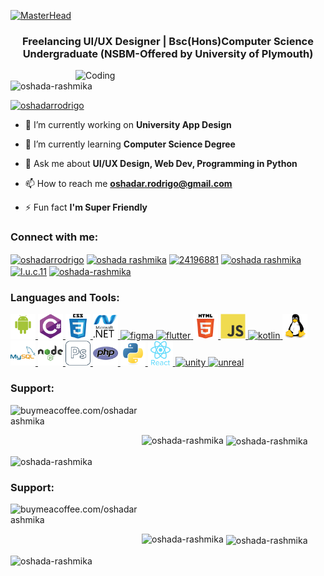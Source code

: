 [![MasterHead](https://user-images.githubusercontent.com/10498744/210012254-234538ff-d198-48aa-8964-37e6fd45d227.gif)](https://github.com/oshada-rashmika/)
<h3 align="center">Freelancing UI/UX Designer | Bsc(Hons)Computer Science Undergraduate (NSBM-Offered by University of Plymouth)</h3>

<img align="right" alt="Coding" width="400" src="https://cdn.dribbble.com/users/1162077/screenshots/3848914/programmer.gif">

<p align="left"> <img src="https://komarev.com/ghpvc/?username=oshada-rashmika&label=Profile%20views&color=0e75b6&style=flat" alt="oshada-rashmika" /> </p>

<p align="left"> <a href="https://twitter.com/oshadarrodrigo" target="blank"><img src="https://img.shields.io/twitter/follow/oshadarrodrigo?logo=twitter&style=for-the-badge" alt="oshadarrodrigo" /></a> </p>

- 🔭 I’m currently working on **University App Design**

- 🌱 I’m currently learning **Computer Science Degree**

- 💬 Ask me about **UI/UX Design, Web Dev, Programming in Python**

- 📫 How to reach me **oshadar.rodrigo@gmail.com**

- ⚡ Fun fact **I'm Super Friendly**

<h3 align="left">Connect with me:</h3>
<p align="left">
<a href="https://twitter.com/oshadarrodrigo" target="blank"><img align="center" src="https://raw.githubusercontent.com/rahuldkjain/github-profile-readme-generator/master/src/images/icons/Social/twitter.svg" alt="oshadarrodrigo" height="30" width="40" /></a>
<a href="https://linkedin.com/in/oshada rashmika" target="blank"><img align="center" src="https://raw.githubusercontent.com/rahuldkjain/github-profile-readme-generator/master/src/images/icons/Social/linked-in-alt.svg" alt="oshada rashmika" height="30" width="40" /></a>
<a href="https://stackoverflow.com/users/24196881" target="blank"><img align="center" src="https://raw.githubusercontent.com/rahuldkjain/github-profile-readme-generator/master/src/images/icons/Social/stack-overflow.svg" alt="24196881" height="30" width="40" /></a>
<a href="https://fb.com/oshada rashmika" target="blank"><img align="center" src="https://raw.githubusercontent.com/rahuldkjain/github-profile-readme-generator/master/src/images/icons/Social/facebook.svg" alt="oshada rashmika" height="30" width="40" /></a>
<a href="https://instagram.com/l.u.c.11" target="blank"><img align="center" src="https://raw.githubusercontent.com/rahuldkjain/github-profile-readme-generator/master/src/images/icons/Social/instagram.svg" alt="l.u.c.11" height="30" width="40" /></a>
<a href="https://dribbble.com/oshada-rashmika" target="blank"><img align="center" src="https://raw.githubusercontent.com/rahuldkjain/github-profile-readme-generator/master/src/images/icons/Social/dribbble.svg" alt="oshada-rashmika" height="30" width="40" /></a>
</p>

<h3 align="left">Languages and Tools:</h3>
<p align="left"> <a href="https://developer.android.com" target="_blank" rel="noreferrer"> <img src="https://raw.githubusercontent.com/devicons/devicon/master/icons/android/android-original-wordmark.svg" alt="android" width="40" height="40"/> </a> <a href="https://www.w3schools.com/cs/" target="_blank" rel="noreferrer"> <img src="https://raw.githubusercontent.com/devicons/devicon/master/icons/csharp/csharp-original.svg" alt="csharp" width="40" height="40"/> </a> <a href="https://www.w3schools.com/css/" target="_blank" rel="noreferrer"> <img src="https://raw.githubusercontent.com/devicons/devicon/master/icons/css3/css3-original-wordmark.svg" alt="css3" width="40" height="40"/> </a> <a href="https://dotnet.microsoft.com/" target="_blank" rel="noreferrer"> <img src="https://raw.githubusercontent.com/devicons/devicon/master/icons/dot-net/dot-net-original-wordmark.svg" alt="dotnet" width="40" height="40"/> </a> <a href="https://www.figma.com/" target="_blank" rel="noreferrer"> <img src="https://www.vectorlogo.zone/logos/figma/figma-icon.svg" alt="figma" width="40" height="40"/> </a> <a href="https://flutter.dev" target="_blank" rel="noreferrer"> <img src="https://www.vectorlogo.zone/logos/flutterio/flutterio-icon.svg" alt="flutter" width="40" height="40"/> </a> <a href="https://www.w3.org/html/" target="_blank" rel="noreferrer"> <img src="https://raw.githubusercontent.com/devicons/devicon/master/icons/html5/html5-original-wordmark.svg" alt="html5" width="40" height="40"/> </a> <a href="https://developer.mozilla.org/en-US/docs/Web/JavaScript" target="_blank" rel="noreferrer"> <img src="https://raw.githubusercontent.com/devicons/devicon/master/icons/javascript/javascript-original.svg" alt="javascript" width="40" height="40"/> </a> <a href="https://kotlinlang.org" target="_blank" rel="noreferrer"> <img src="https://www.vectorlogo.zone/logos/kotlinlang/kotlinlang-icon.svg" alt="kotlin" width="40" height="40"/> </a> <a href="https://www.linux.org/" target="_blank" rel="noreferrer"> <img src="https://raw.githubusercontent.com/devicons/devicon/master/icons/linux/linux-original.svg" alt="linux" width="40" height="40"/> </a> <a href="https://www.mysql.com/" target="_blank" rel="noreferrer"> <img src="https://raw.githubusercontent.com/devicons/devicon/master/icons/mysql/mysql-original-wordmark.svg" alt="mysql" width="40" height="40"/> </a> <a href="https://nodejs.org" target="_blank" rel="noreferrer"> <img src="https://raw.githubusercontent.com/devicons/devicon/master/icons/nodejs/nodejs-original-wordmark.svg" alt="nodejs" width="40" height="40"/> </a> <a href="https://www.photoshop.com/en" target="_blank" rel="noreferrer"> <img src="https://raw.githubusercontent.com/devicons/devicon/master/icons/photoshop/photoshop-line.svg" alt="photoshop" width="40" height="40"/> </a> <a href="https://www.php.net" target="_blank" rel="noreferrer"> <img src="https://raw.githubusercontent.com/devicons/devicon/master/icons/php/php-original.svg" alt="php" width="40" height="40"/> </a> <a href="https://www.python.org" target="_blank" rel="noreferrer"> <img src="https://raw.githubusercontent.com/devicons/devicon/master/icons/python/python-original.svg" alt="python" width="40" height="40"/> </a> <a href="https://reactjs.org/" target="_blank" rel="noreferrer"> <img src="https://raw.githubusercontent.com/devicons/devicon/master/icons/react/react-original-wordmark.svg" alt="react" width="40" height="40"/> </a> <a href="https://unity.com/" target="_blank" rel="noreferrer"> <img src="https://www.vectorlogo.zone/logos/unity3d/unity3d-icon.svg" alt="unity" width="40" height="40"/> </a> <a href="https://unrealengine.com/" target="_blank" rel="noreferrer"> <img src="https://raw.githubusercontent.com/kenangundogan/fontisto/036b7eca71aab1bef8e6a0518f7329f13ed62f6b/icons/svg/brand/unreal-engine.svg" alt="unreal" width="40" height="40"/> </a> </p>

<h3 align="left">Support:</h3>
<p><a href="https://www.buymeacoffee.com/buymeacoffee.com/oshadarashmika"> <img align="left" src="https://cdn.buymeacoffee.com/buttons/v2/default-yellow.png" height="50" width="210" alt="buymeacoffee.com/oshadarashmika" /></a></p><br><br>

<p><img align="left" src="https://github-readme-stats.vercel.app/api/top-langs?username=oshada-rashmika&show_icons=true&locale=en&layout=compact" alt="oshada-rashmika" /></p>

<p>&nbsp;<img align="center" src="https://github-readme-stats.vercel.app/api?username=oshada-rashmika&show_icons=true&locale=en" alt="oshada-rashmika" /></p>

<p><img align="center" src="https://github-readme-streak-stats.herokuapp.com/?user=oshada-rashmika&" alt="oshada-rashmika" /></p>

<h3 align="left">Support:</h3>
<p><a href="https://www.buymeacoffee.com/buymeacoffee.com/oshadarashmika"> <img align="left" src="https://cdn.buymeacoffee.com/buttons/v2/default-yellow.png" height="50" width="210" alt="buymeacoffee.com/oshadarashmika" /></a></p><br><br>

<p><img align="left" src="https://github-readme-stats.vercel.app/api/top-langs?username=oshada-rashmika&show_icons=true&locale=en&layout=compact" alt="oshada-rashmika" /></p>

<p>&nbsp;<img align="center" src="https://github-readme-stats.vercel.app/api?username=oshada-rashmika&show_icons=true&locale=en" alt="oshada-rashmika" /></p>

<p><img align="center" src="https://github-readme-streak-stats.herokuapp.com/?user=oshada-rashmika&" alt="oshada-rashmika" /></p>
